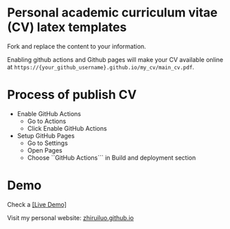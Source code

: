 # Personal academic curriculum vitae (CV) latex templates
Fork and replace the content to your information.

Enabling github actions and Github pages will make your CV available online at ```https://{your_github_username}.github.io/my_cv/main_cv.pdf```.

# Process of publish CV
- Enable GitHub Actions
    - Go to Actions
    - Click Enable GitHub Actions
- Setup GitHub Pages
    - Go to Settings
    - Open Pages
    - Choose ``GitHub Actions``` in Build and deployment section

# Demo
Check a [[Live Demo]](https://zhiruiluo.github.io/my_cv/main_cv.pdf)

Visit my personal website: [zhiruiluo.github.io](https://zhiruiluo.github.io)
